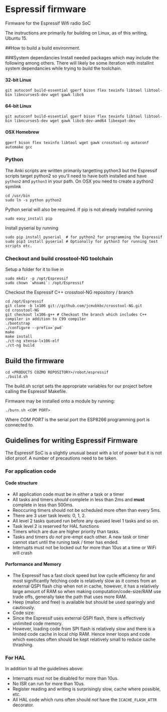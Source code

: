 # Espressif firmware
Firmware for the Espressif Wifi radio SoC

The instructions are primarily for building on Linux, as of this writing, Ubuntu 15.

##How to build a build environment.

###System dependancies
Install needed packages which may include the following among others. There will likely be some iteration with
installint system dependancies while trying to build the toolchain.

#### 32-bit Linux
```
git autoconf build-essential gperf bison flex texinfo libtool libtool-bin libncurses5-dev wget gawk libc6
```
#### 64-bit Linux
```
git autoconf build-essential gperf bison flex texinfo libtool libtool-bin libncurses5-dev wget gawk libc6-dev-amd64 libexpat-dev
```
#### OSX Homebrew
```
gperf bison flex texinfo libtool wget gawk crosstool-ng autoconf automake gcc
```

### Python
The Anki scripts are written primarily targetting python3 but the Espressif scripts target python2 so you'll need to
have both installed and have ```python2``` and ```python3``` in your path. On OSX you need to create a python2 symlink
```
cd /usr/bin
sudo ln -s python python2
```

Python serial will also be required. If pip is not already installed running
```
sudo easy_install pip
```
Install pyserial by running
```
sudo pip install pyserial  # for python2 for programming the Espressif
sudo pip3 install pyserial # Optionally for python3 for running test scripts etc.
```

### Checkout and build crosstool-NG toolchain
Setup a folder for it to live in
```
sudo mkdir -p /opt/Espressif
sudo chown `whoami`: /opt/Espressif
```
Checkout the Espressif C++ crosstool-NG repository / branch
```
cd /opt/Espressif
git clone -b lx106 git://github.com/jcmvbkbc/crosstool-NG.git
cd crosstool-NG
git checkout lx106-g++ # Checkout the branch which includes C++ compiler in addition to C99 compiler
./bootstrap
./configure --prefix=`pwd`
make
make install
./ct-ng xtensa-lx106-elf
./ct-ng build
```


## Build the firmware

```
cd <PRODUCTS COZMO REPOSITORY>/robot/espressif
./build.sh
```
The build.sh script sets the appropriate variables for our project before calling the Espressif Makefile.

Firmware may be installed onto a module by running:
```
./burn.sh <COM PORT>
```
Where _COM PORT_ is the serial port the ESP8266 programming port is connected to.

## Guidelines for writing Espressif Firmware
The Espressif SoC is a slightly unusual beast with a lot of power but it is not idiot proof. A number of precautions
need to be taken.

### For application code

#### Code structure
* All application code must be in either a task or a timer
* All tasks and timers *should* complete in less than 2ms and **must** complete in less than 500ms.
* Reoccuring timers should not be scheduled more often than every 5ms.
* There are 3 user task levels: 0, 1, 2.
 * All level 2 tasks queued run before any queued level 1 tasks and so on.
 * Task level 2 is reserved for HAL functions
* Timers which are due are higher priority than tasks.
* Tasks and timers *do not* pre-empt each other. A new task or timer cannot start until the runing task / timer has
  ended.
* Interrupts must not be locked out for more than 10us at a time or WiFi will crash

#### Performance and Memory
* The Expressif has a fast clock speed but low cycle efficiency for and most significantly fetching code is relatively
slow as it comes from an external QSPI flash chip when not in cache, however, it has a relatively large amount of RAM so
when making computation/code-size/RAM use trade offs, generally take the path that uses more RAM.
* Heep (malloc and free) is available but should be used sparingly and cautiously.
* Code size:
 * Since the Espressif uses external QSPI flash, there is effectively unlimited code memory.
 * However, loading code from SPI flash is relatively slow and there is a limited code cache in local chip RAM. Hence
  inner loops and code which executes often should be kept relatively small to reduce cache thrashing.

### For HAL
In addition to all the guidelines above:
* Interrupts must not be disabled for more than 10us.
* No ISR can run for more than 10us.
* Register reading and writing is surprisingly slow, cache where possible, etc.
* All HAL code which runs often should *not* have the `ICACHE_FLASH_ATTR` decorator.
